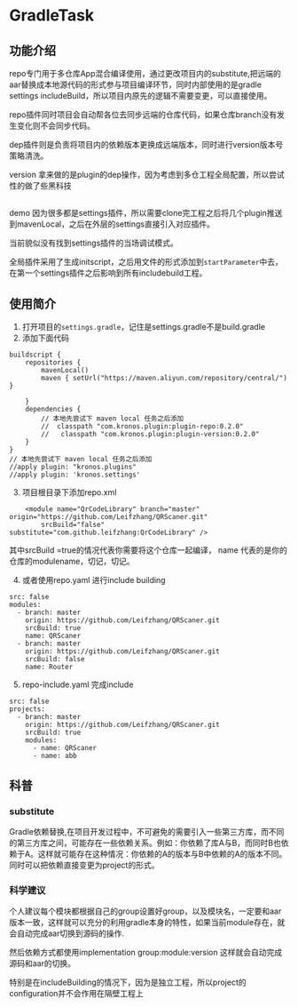 # GradleTask
 
## 功能介绍
 
repo专门用于多仓库App混合编译使用，通过更改项目内的substitute,把远端的aar替换成本地源代码的形式参与项目编译环节，同时内部使用的是gradle settings includeBuild，所以项目内原先的逻辑不需要变更，可以直接使用。

repo插件同时项目会自动帮各位去同步远端的仓库代码，如果仓库branch没有发生变化则不会同步代码。

dep插件则是负责将项目内的依赖版本更换成远端版本，同时进行version版本号策略清洗。

version 拿来做的是plugin的dep操作，因为考虑到多仓工程全局配置，所以尝试性的做了些黑科技

##

demo 因为很多都是settings插件，所以需要clone完工程之后将几个plugin推送到mavenLocal，之后在外层的settings直接引入对应插件。

当前貌似没有找到settings插件的当场调试模式。

全局插件采用了生成initscript，之后用文件的形式添加到`startParameter`中去，在第一个settings插件之后影响到所有includebuild工程。

## 使用简介

1. 打开项目的`settings.gradle`，记住是settings.gradle不是build.gradle
2. 添加下面代码

~~~
buildscript {
    repositories {
        mavenLocal()
        maven { setUrl("https://maven.aliyun.com/repository/central/") }

    }
    dependencies {
        // 本地先尝试下 maven local 任务之后添加
        //  classpath "com.kronos.plugin:plugin-repo:0.2.0"
        //   classpath "com.kronos.plugin:plugin-version:0.2.0"
    }
}
// 本地先尝试下 maven local 任务之后添加
//apply plugin: "kronos.plugins"
//apply plugin: 'kronos.settings'
~~~
3. 项目根目录下添加repo.xml

~~~
    <module name="QrCodeLibrary" branch="master" origin="https://github.com/Leifzhang/QRScaner.git"
        srcBuild="false" substitute="com.github.leifzhang:QrCodeLibrary" />
~~~
其中srcBuild =true的情况代表你需要将这个仓库一起编译， name 代表的是你的仓库的modulename，切记，切记。

4. 或者使用repo.yaml 进行include building

~~~
src: false
modules:
  - branch: master
    origin: https://github.com/Leifzhang/QRScaner.git
    srcBuild: true
    name: QRScaner
  - branch: master
    origin: https://github.com/Leifzhang/QRScaner.git
    srcBuild: false
    name: Router
~~~

5.  repo-include.yaml  完成include

```
src: false
projects:
  - branch: master
    origin: https://github.com/Leifzhang/QRScaner.git
    srcBuild: true
    modules:
      - name: QRScaner
      - name: abb
```

## 科普

### substitute 

Gradle依赖替换,在项目开发过程中，不可避免的需要引入一些第三方库，而不同的第三方库之间，可能存在一些依赖关系。例如：你依赖了库A与B，而同时B也依赖于A。这样就可能存在这种情况：你依赖的A的版本与B中依赖的A的版本不同。同时可以把依赖直接变更为project的形式。

### 科学建议 

个人建议每个模块都根据自己的group设置好group，以及模块名，一定要和aar版本一致，这样就可以充分的利用gradle本身的特性，如果当前module存在，就会自动完成aar切换到源码的操作.

然后依赖方式都使用implementation group:module:version 这样就会自动完成源码和aar的切换。

特别是在includeBuilding的情况下，因为是独立工程，所以project的configuration并不会作用在隔壁工程上


